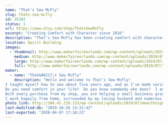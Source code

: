 ```yaml
---
name: "That's Sew McFly"
slug: thats-sew-mcfly
id: 35102
status: 1
url: https://www.etsy.com/shop/ThatsSewMcFly
excerpt: "Creating Comfort with Character since 2016"
description: "That’s Sew McFly has been creating comfort with character since 2016.  Handcrafted, high quality, unique, eco-friendly, and reusable items include coasters, microwave bowl cozies, hot/cold packs, and heating pads. Choose from dozens of styles in a variety of fandom favorites and more!  Thanks to your support, a portion of proceeds goes to charity every month."
location: Spirit Building
images:
  - thumbnail: http://www.makerfaireorlando.com/wp-content/uploads/2019/07/tropicalitems.jpg
    medium: http://www.makerfaireorlando.com/wp-content/uploads/2019/07/tropicalitems.jpg
    large: http://www.makerfaireorlando.com/wp-content/uploads/2019/07/tropicalitems.jpg
    full: http://www.makerfaireorlando.com/wp-content/uploads/2019/07/tropicalitems.jpg
maker:
  - name: "That&#8217;s Sew McFly"
    description: "Hello and welcome to That's Sew McFly!
I taught myself how to sew about five years ago, and as I've made various items over the years, I have found my love for comfort items, such as heating pads, hot/cold packs, and bowl cozies, both as gifts and for personal use.
Do you need comfort in your life?  Do you know somebody who does?  I am hoping, in some small way, to provide that comfort for you and your loved ones, while using fun, fandom fabrics!  
With every purchase from my shop, you are helping a small business grow, and I cannot thank you enough.  Also with every purchase, you will be helping a great cause, because one tenth of my profits go towards select charities throughout the year.  Thanks for making a positive difference not only in my life, but also in the world!
I work happily from home, surrounded by my loving husband and numerous cats and dogs."
photo_link: http://104.41.139.123/wp-content/uploads/2019/07/mewithsign-1.jpg
last-modified-db: "2019-10-28 13:31:43"
last-exported: "2020-04-07 17:18:23"
---
```

